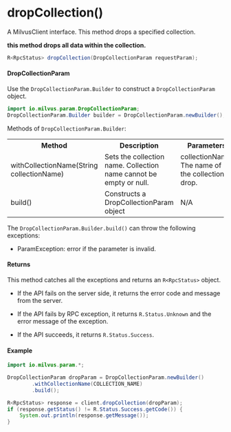 # dropCollection()

A MilvusClient interface. This method drops a specified collection. 

<div class="admonition note">

<p><b>this method drops all data within the collection.</b></p>

</div>

```java
R<RpcStatus> dropCollection(DropCollectionParam requestParam);
```

#### DropCollectionParam

Use the `DropCollectionParam.Builder` to construct a `DropCollectionParam` object.

```java
import io.milvus.param.DropCollectionParam;
DropCollectionParam.Builder builder = DropCollectionParam.newBuilder();
```

Methods of `DropCollectionParam.Builder`:

<table>
    <tr>
        <th>Method</th>
        <th>Description</th>
        <th>Parameters</th>
    </tr>
    <tr>
        <td>withCollectionName(String collectionName)</td>
        <td>Sets the collection name. Collection name cannot be empty or null.</td>
        <td>collectionName: The name of the collection to drop.</td>
    </tr>
    <tr>
        <td>build()</td>
        <td>Constructs a DropCollectionParam object</td>
        <td>N/A</td>
    </tr>
</table>

The `DropCollectionParam.Builder.build()` can throw the following exceptions:

- ParamException: error if the parameter is invalid.

#### Returns

This method catches all the exceptions and returns an `R<RpcStatus>` object.

- If the API fails on the server side, it returns the error code and message from the server.

- If the API fails by RPC exception, it returns `R.Status.Unknown` and the error message of the exception.

- If the API succeeds, it returns `R.Status.Success`.

#### Example

```java
import io.milvus.param.*;

DropCollectionParam dropParam = DropCollectionParam.newBuilder()
        .withCollectionName(COLLECTION_NAME)
        .build();

R<RpcStatus> response = client.dropCollection(dropParam);
if (response.getStatus() != R.Status.Success.getCode()) {
    System.out.println(response.getMessage());
}
```
